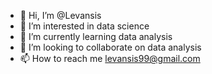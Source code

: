 - 👋 Hi, I’m @Levansis
- 👀 I’m interested in data science
- 🌱 I’m currently learning data analysis
- 💞️ I’m looking to collaborate on data analysis
- 📫 How to reach me levansis99@gmail.com

<!---
Levansis/Levansis is a ✨ special ✨ repository because its `README.md` (this file) appears on your GitHub profile.
You can click the Preview link to take a look at your changes.
--->
